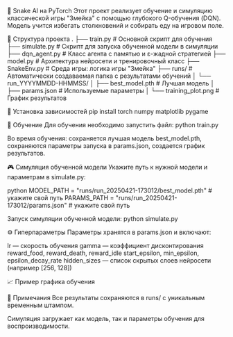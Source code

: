 🐍 Snake AI на PyTorch
Этот проект реализует обучение и симуляцию классической игры "Змейка" с помощью глубокого Q-обучения (DQN). Модель учится избегать столкновений и собирать еду на игровом поле.

📁 Структура проекта
.
├── train.py           # Основной скрипт для обучения
├── simulate.py        # Скрипт для запуска обученной модели в симуляции
├── dqn_agent.py       # Класс агента с памятью и ε-жадной стратегией
├── model.py           # Архитектура нейросети и тренировочный класс
├── SnakeEnv.py        # Среда игры: логика игры "Змейка"
├── runs/              # Автоматически создаваемая папка с результатами обучений
│   └── run_YYYYMMDD-HHMMSS/
│       ├── best_model.pth      # Лучшая модель
│       ├── params.json         # Используемые параметры
│       └── training_plot.png   # График результатов

🚀 Установка зависимостей
pip install torch numpy matplotlib pygame

🧠 Обучение
Для обучения необходимо запустить файл:
python train.py

Во время обучения:
сохраняется лучшая модель best_model.pth,
сохраняются параметры запуска в params.json,
создается график результатов.

🎮 Симуляция обученной модели
Укажите путь к нужной модели и параметрам в simulate.py:

python
MODEL_PATH = "runs/run_20250421-173012/best_model.pth"  # укажите свой путь
PARAMS_PATH = "runs/run_20250421-173012/params.json"    # укажите свой путь

Запуск симуляции обученной модели:
python simulate.py

⚙️ Гиперпараметры
Параметры хранятся в params.json и включают:

lr — скорость обучения
gamma — коэффициент дисконтирования
reward_food, reward_death, reward_idle
start_epsilon, min_epsilon, epsilon_decay_rate
hidden_sizes — список скрытых слоев нейросети (например [256, 128])

📈 Пример графика обучения

📝 Примечания
Все результаты сохраняются в runs/ с уникальным временным штампом.

Симуляция загружает как модель, так и параметры обучения для воспроизводимости.
